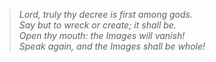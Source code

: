 > _Lord, truly thy decree is first among gods.\
Say but to wreck or create; it shall be. \
Open thy mouth: the Images will vanish! \
Speak again, and the Images shall be whole!_
